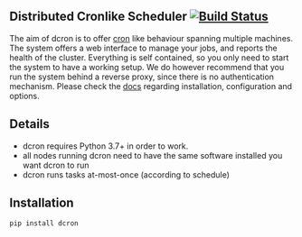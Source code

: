 ## Distributed Cronlike Scheduler [![Build Status](https://travis-ci.org/witlox/dcron.svg?branch=master)](https://travis-ci.org/witlox/dcron)

The aim of dcron is to offer [cron](https://en.wikipedia.org/wiki/Cron) like behaviour spanning multiple machines. 
The system offers a web interface to manage your jobs, and reports the health of the cluster. 
Everything is self contained, so you only need to start the system to have a working setup. 
We do however recommend that you run the system behind a reverse proxy, since there is no authentication mechanism.
Please check the [docs](https://dcron.readthedocs.io) regarding installation, configuration and options.  

## Details

- dcron requires Python 3.7+ in order to work.
- all nodes running dcron need to have the same software installed you want dcron to run
- dcron runs tasks at-most-once (according to schedule)

## Installation

``pip install dcron``
